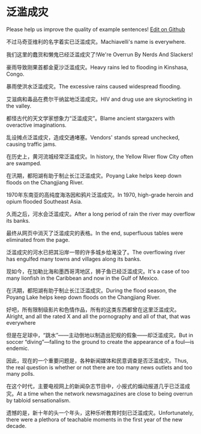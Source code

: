 # 泛滥成灾

Please help us improve the quality of example sentences! [Edit on Github](https://github.com/jiyushe/jiyu-example-sentence-source/blob/main/chinese/fanlanchengzai.md)

<p><span class="chinese">不过马奇亚维利的名字着实已泛滥成灾。</span><span class="english">Machiavelli's name is everywhere.</span></p>

<p><span class="chinese">我们这里的蠢货和懒鬼已经泛滥成灾了!</span><span class="english">We're Overrun By Nerds And Slackers!</span></p>

<p><span class="chinese">豪雨导致刚果首都金夏沙泛滥成灾。</span><span class="english">Heavy rains led to flooding in Kinshasa, Congo.</span></p>

<p><span class="chinese">暴雨使洪水泛滥成灾。</span><span class="english">The excessive rains caused widespread flooding.</span></p>

<p><span class="chinese">艾滋病和毒品在费尔干纳盆地泛滥成灾。</span><span class="english">HIV and drug use are skyrocketing in the valley.</span></p>

<p><span class="chinese">都怪古代的天文学家想象力“泛滥成灾”。</span><span class="english">Blame ancient stargazers with overactive imaginations.</span></p>

<p><span class="chinese">乱设摊点泛滥成灾，造成交通堵塞。</span><span class="english">Vendors' stands spread unchecked, causing traffic jams.</span></p>

<p><span class="chinese">在历史上，黄河流城经常泛滥成灾。</span><span class="english">In history, the Yellow River flow City often are swamped.</span></p>

<p><span class="chinese">在汛期，都阳湖有助于制止长江泛滥成灾。</span><span class="english">Poyang Lake helps keep down floods on the Changjiang River.</span></p>

<p><span class="chinese">1970年东南亚的高纯度海洛因和鸦片泛滥成灾。</span><span class="english">In 1970, high-grade heroin and opium flooded Southeast Asia.</span></p>

<p><span class="chinese">久雨之后，河水会泛滥成灾。</span><span class="english">After a long period of rain the river may overflow its banks.</span></p>

<p><span class="chinese">最终从网页中消灭了泛滥成灾的表格。</span><span class="english">In the end, superfluous tables were eliminated from the page.</span></p>

<p><span class="chinese">泛滥成灾的河水已把其沿岸一带的许多城乡给淹没了。</span><span class="english">The overflowing river has engulfed many towns and villages along its banks.</span></p>

<p><span class="chinese">现如今，在加勒比海和墨西哥湾地区，狮子鱼已经泛滥成灾。</span><span class="english">It's a case of too many lionfish in the Caribbean and now in the Gulf of Mexico.</span></p>

<p><span class="chinese">在汛期，都阳湖有助于制止长江泛滥成灾。</span><span class="english">During the flood season, the Poyang Lake helps keep down floods on the Changjiang River.</span></p>

<p><span class="chinese">好吧，所有限制级影片和色情作品，所有的这类东西都曾在这里泛滥成灾。</span><span class="english">Alright, and all the rated X and all the pornography and all of that, that was everywhere</span></p>

<p><span class="chinese">但是在足球中，“跳水”——主动倒地以制造出犯规的假象——却泛滥成灾。</span><span class="english">But in soccer “diving”—falling to the ground to create the appearance of a foul—is endemic.</span></p>

<p><span class="chinese">因此，现在的一个重要问题是，各种新闻媒体和民意调查是否泛滥成灾。</span><span class="english">Thus, the real question is whether or not there are too many news outlets and too many polls.</span></p>

<p><span class="chinese">在这个时代，主要电视网上的新闻杂志节目中，小报式的煽动报道几乎已泛滥成灾。</span><span class="english">At a time when the network newsmagazines are close to being overrun by tabloid sensationalism.</span></p>

<p><span class="chinese">遗憾的是，新十年的头一个年头，这种乐听教育时刻已泛滥成灾。</span><span class="english">Unfortunately, there were a plethora of teachable moments in the first year of the new decade.</span></p>


